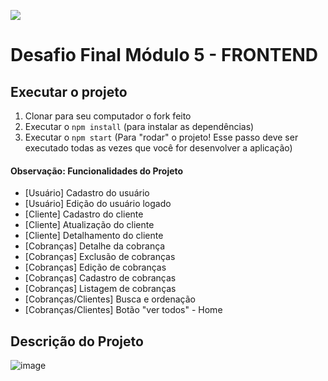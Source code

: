 ![](https://i.imgur.com/xG74tOh.png)

# Desafio Final Módulo 5 - FRONTEND

## Executar o projeto

1.  Clonar para seu computador o fork feito
2.  Executar o `npm install` (para instalar as dependências)
3.  Executar o `npm start` (Para "rodar" o projeto! Esse passo deve ser executado todas as vezes que você for desenvolver a aplicação)

#### Observação: Funcionalidades do Projeto

- [Usuário] Cadastro do usuário
- [Usuário] Edição do usuário logado
- [Cliente] Cadastro do cliente
- [Cliente] Atualização do cliente
- [Cliente] Detalhamento do cliente
- [Cobranças] Detalhe da cobrança
- [Cobranças] Exclusão de cobranças
- [Cobranças] Edição de cobranças
- [Cobranças] Cadastro de cobranças
- [Cobranças] Listagem de cobranças
- [Cobranças/Clientes] Busca e ordenação
- [Cobranças/Clientes] Botão "ver todos" - Home

## Descrição do Projeto

![image]("assets/tiposDeCobrancas/pagas.svg")
